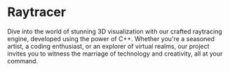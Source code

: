 # Raytracer
Dive into the world of stunning 3D visualization with our crafted raytracing engine, developed using the power of C++. Whether you're a seasoned artist, a coding enthusiast, or an explorer of virtual realms, our project invites you to witness the marriage of technology and creativity, all at your command.
